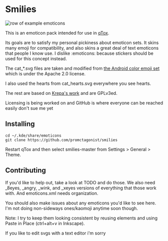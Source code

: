 # Smilies

![row of example emoticons](https://raw.github.com/ProMcTagonist/smilies/master/sample.png "repos without screenshots deserve to die")

This is an emoticon pack intended for use in [qTox](github.com/tux3/qtox).

Its goals are to satisfy my personal pickiness about emoticon sets. It skins many emoji for compatibility, and also skins a great deal of text emoticons that people I know use. I dislike :emoticons: because stickers should be used for this concept instead.

The cat_*.svg files are taken and modified from [the Android color emoji set](https://code.google.com/p/noto/source/browse/#git%2Fcolor_emoji) 
which is under the Apache 2.0 license. 

I also used the hearts from cat_hearts.svg everywhere you see hearts.

The rest are based on [Krepa's work](https://github.com/tux3/qTox/tree/master/smileys/krepa098) and are GPLv3ed.

Licensing is being worked on and GitHub is where everyone can be reached easily don't sue me yet


## Installing

```
cd ~/.kde/share/emoticons 
git clone https://github.com/promctagonist/smilies
```
Restart qTox and then select smilies-master from Settings > General > Theme.


## Contributing

If you'd like to help out, take a look at TODO and do those. We also need _8eyes, _angry, _wink, and _xeyes versions of everything that those work with. And emoticons.xml needs organization.

You should also make issues about any emoticons you'd like to see here. I'm not doing non-sideways ones/kaomoji anytime soon though.

Note: I try to keep them looking consistent by reusing elements and using Paste in Place (ctrl+alt+v in Inkscape). 

If you like to edit svgs with a text editor i'm sorry
